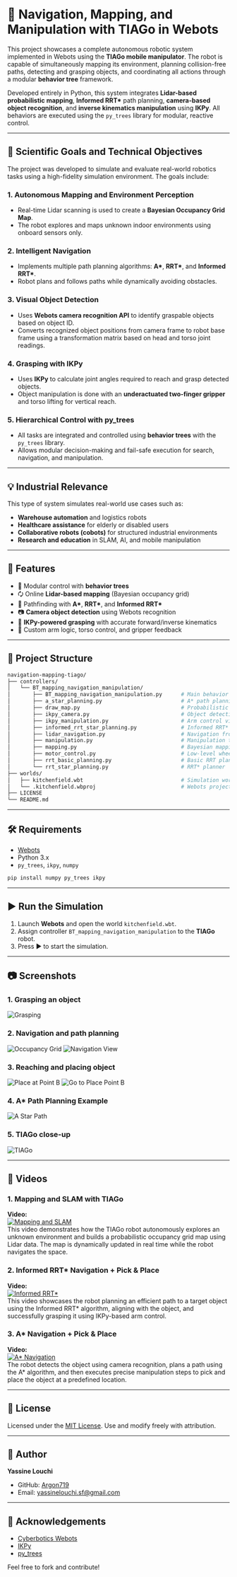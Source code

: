 # 🤖 Navigation, Mapping, and Manipulation with TIAGo in Webots

This project showcases a complete autonomous robotic system implemented in Webots using the **TIAGo mobile manipulator**. The robot is capable of simultaneously mapping its environment, planning collision-free paths, detecting and grasping objects, and coordinating all actions through a modular **behavior tree** framework.

Developed entirely in Python, this system integrates **Lidar-based probabilistic mapping**, **Informed RRT\*** path planning, **camera-based object recognition**, and **inverse kinematics manipulation** using **IKPy**. All behaviors are executed using the `py_trees` library for modular, reactive control.

---

## 🌟 Scientific Goals and Technical Objectives

The project was developed to simulate and evaluate real-world robotics tasks using a high-fidelity simulation environment. The goals include:

### 1. **Autonomous Mapping and Environment Perception**
- Real-time Lidar scanning is used to create a **Bayesian Occupancy Grid Map**.
- The robot explores and maps unknown indoor environments using onboard sensors only.

### 2. **Intelligent Navigation**
- Implements multiple path planning algorithms: **A\***, **RRT\***, and **Informed RRT\***.
- Robot plans and follows paths while dynamically avoiding obstacles.

### 3. **Visual Object Detection**
- Uses **Webots camera recognition API** to identify graspable objects based on object ID.
- Converts recognized object positions from camera frame to robot base frame using a transformation matrix based on head and torso joint readings.

### 4. **Grasping with IKPy**
- Uses **IKPy** to calculate joint angles required to reach and grasp detected objects.
- Object manipulation is done with an **underactuated two-finger gripper** and torso lifting for vertical reach.

### 5. **Hierarchical Control with py_trees**
- All tasks are integrated and controlled using **behavior trees** with the `py_trees` library.
- Allows modular decision-making and fail-safe execution for search, navigation, and manipulation.

---

## 💡 Industrial Relevance

This type of system simulates real-world use cases such as:
- **Warehouse automation** and logistics robots
- **Healthcare assistance** for elderly or disabled users
- **Collaborative robots (cobots)** for structured industrial environments
- **Research and education** in SLAM, AI, and mobile manipulation

---

## 🚀 Features

- 🧠 Modular control with **behavior trees**
- 🗘️ Online **Lidar-based mapping** (Bayesian occupancy grid)
- 🧱 Pathfinding with **A\***, **RRT\***, and **Informed RRT\***
- 📷 **Camera object detection** using Webots recognition
- 🧾 **IKPy-powered grasping** with accurate forward/inverse kinematics
- 🧱 Custom arm logic, torso control, and gripper feedback

---

## 📂 Project Structure

```bash
navigation-mapping-tiago/
├── controllers/
│   └── BT_mapping_navigation_manipulation/
│       ├── BT_mapping_navigation_manipulation.py      # Main behavior tree
│       ├── a_star_planning.py                         # A* path planning
│       ├── draw_map.py                                # Probabilistic map drawing
│       ├── ikpy_camera.py                             # Object detection + IK
│       ├── ikpy_manipulation.py                       # Arm control via IKPy
│       ├── informed_rrt_star_planning.py              # Informed RRT* planning
│       ├── lidar_navigation.py                        # Navigation from Lidar input
│       ├── manipulation.py                            # Manipulation tasks
│       ├── mapping.py                                 # Bayesian mapping logic
│       ├── motor_control.py                           # Low-level wheel control
│       ├── rrt_basic_planning.py                      # Basic RRT planner
│       └── rrt_star_planning.py                       # RRT* planner
├── worlds/
│   ├── kitchenfield.wbt                               # Simulation world
│   └── .kitchenfield.wbproj                           # Webots project file
├── LICENSE
└── README.md
```

---

## 🛠 Requirements

- [Webots](https://cyberbotics.com/#download)
- Python 3.x
- `py_trees`, `ikpy`, `numpy`

```bash
pip install numpy py_trees ikpy
```

---

## ▶️ Run the Simulation

1. Launch **Webots** and open the world `kitchenfield.wbt`.
2. Assign controller `BT_mapping_navigation_manipulation` to the **TIAGo** robot.
3. Press ▶️ to start the simulation.

---

## 📷 Screenshots

### 1. Grasping an object
![Grasping](images/Grasp.png)

### 2. Navigation and path planning
![Occupancy Grid](images/OCCUPANCY_GRID_PATH_PLANNING.png)
![Navigation View](images/Nav_map.png)

### 3. Reaching and placing object
![Place at Point B](images/PLACE_AT_POINT_B.png)
![Go to Place Point B](images/GO_TO_PLACEPOINT_B.png)

### 4. A* Path Planning Example
![A Star Path](images/A_Star_Algorithm.png)

### 5. TIAGo close-up
![TIAGo](images/TIAGO.png)

---

## 🎥 Videos

### 1.  Mapping and SLAM with TIAGo  
**Video:**  
[![Mapping and SLAM](https://img.youtube.com/vi/Xu2YBA7Bv6Y/0.jpg)](https://youtu.be/Xu2YBA7Bv6Y)  
This video demonstrates how the TIAGo robot autonomously explores an unknown environment and builds a probabilistic occupancy grid map using Lidar data. The map is dynamically updated in real time while the robot navigates the space.



### 2.  Informed RRT* Navigation + Pick & Place
**Video:**  
[![Informed RRT*](https://img.youtube.com/vi/iWCM9fOswHo/0.jpg)](https://youtu.be/iWCM9fOswHo)  
This video showcases the robot planning an efficient path to a target object using the Informed RRT* algorithm, aligning with the object, and successfully grasping it using IKPy-based arm control.



### 3.  A* Navigation + Pick & Place
**Video:**  
[![A* Navigation](https://img.youtube.com/vi/_Flx3Dq1nKg/0.jpg)](https://youtu.be/_Flx3Dq1nKg)  
The robot detects the object using camera recognition, plans a path using the A* algorithm, and then executes precise manipulation steps to pick and place the object at a predefined location.


---

## 📄 License

Licensed under the [MIT License](LICENSE). Use and modify freely with attribution.

---

## 👤 Author

**Yassine Louchi**  
- GitHub: [Argon719](https://github.com/Argon719)
- Email: yassinelouchi.sf@gmail.com

---

## 🙏 Acknowledgements

- [Cyberbotics Webots](https://cyberbotics.com)
- [IKPy](https://github.com/Phylliade/ikpy)
- [py_trees](https://github.com/splintered-reality/py_trees)

Feel free to fork and contribute!
